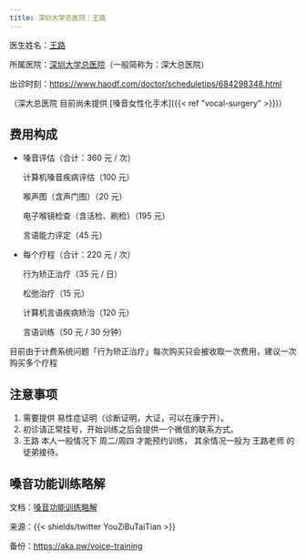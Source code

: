 ```yaml
---
title: 深圳大学总医院｜王路
---
```


医生姓名：[王路](https://sugh.szu.edu.cn/Html/Doctors/Main/Index_648.html)

所属医院：[深圳大学总医院](https://amap.com/place/B0FFGS2QMD)（一般简称为：深大总医院）

出诊时刻：<https://www.haodf.com/doctor/scheduletips/684298348.html>

（深大总医院 目前尚未提供 [嗓音女性化手术]({{< ref "vocal-surgery" >}})）

## 费用构成

- 嗓音评估（合计：360 元 / 次）

  计算机嗓音疾病评估（100 元）

  喉声图（含声门图）（20 元）

  电子喉镜检查（含活检、刷检）（195 元）

  言语能力评定（45 元）

- 每个疗程（合计：220 元 / 次）

  行为矫正治疗（35 元 / 日）

  松弛治疗（15 元）

  计算机言语疾病矫治（120 元）

  言语训练（50 元 / 30 分钟）

目前由于计费系统问题「行为矫正治疗」每次购买只会被收取一次费用，建议一次购买多个疗程

## 注意事项

1. 需要提供 易性症证明（诊断证明，大证，可以在康宁开）。
1. 初诊请正常挂号，开始训练之后会提供一个微信的联系方式。
1. 王路 本人一般情况下 周二/周四 才能预约训练，
   其余情况一般为 王路老师 的 徒弟接待。

## 嗓音功能训练略解

文档：[嗓音功能训练略解](voice-training.pdf)

来源：{{< shields/twitter YouZiBuTaiTian >}}

备份：<https://aka.pw/voice-training>
